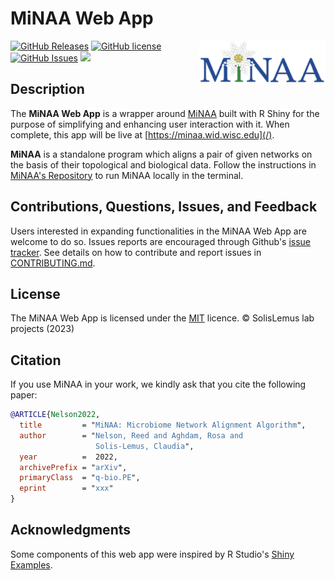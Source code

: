 # MiNAA Web App

<img src="www/logo.png" style="width:40%;" align=right>

[![GitHub Releases](https://img.shields.io/github/v/release/solislemuslab/minaa-webapp?display_name=tag)](https://github.com/solislemuslab/minaa-webapp/releases) [![GitHub license](https://img.shields.io/github/license/solislemuslab/minaa-webapp)](https://github.com/solislemuslab/minaa-webapp/blob/main/LICENCE) [![GitHub Issues](https://img.shields.io/github/issues/solislemuslab/minaa-webapp)](https://github.com/solislemuslab/minaa-webapp/issues) ![ ](https://img.shields.io/github/languages/code-size/solislemuslab/minaa-webapp)

## Description

The **MiNAA Web App** is a wrapper around [MiNAA](https://github.com/solislemuslab/minaa) built with R Shiny for the purpose of simplifying and enhancing user interaction with it. When complete, this app will be live at [https://minaa.wid.wisc.edu](/).

**MiNAA** is a standalone program which aligns a pair of given networks on the basis of their topological and biological data. Follow the instructions in [MiNAA's Repository](https://github.com/solislemuslab/minaa) to run MiNAA locally in the terminal.

## Contributions, Questions, Issues, and Feedback

Users interested in expanding functionalities in the MiNAA Web App are welcome to do so. Issues reports are encouraged through Github's [issue tracker](https://github.com/solislemuslab/minaa-webapp/issues). See details on how to contribute and report issues in [CONTRIBUTING.md](https://github.com/solislemuslab/minaa-webapp/blob/master/CONTRIBUTING.md).

## License

The MiNAA Web App is licensed under the [MIT](https://opensource.org/licenses/MIT) licence. &copy; SolisLemus lab projects (2023)

## Citation

If you use MiNAA in your work, we kindly ask that you cite the following paper:

```bibtex
@ARTICLE{Nelson2022,
  title         = "MiNAA: Microbiome Network Alignment Algorithm",
  author        = "Nelson, Reed and Aghdam, Rosa and
                   Solis-Lemus, Claudia",
  year          =  2022,
  archivePrefix = "arXiv",
  primaryClass  = "q-bio.PE",
  eprint        = "xxx"
}
```

## Acknowledgments

Some components of this web app were inspired by R Studio's [Shiny Examples](https://github.com/rstudio/shiny-examples).
